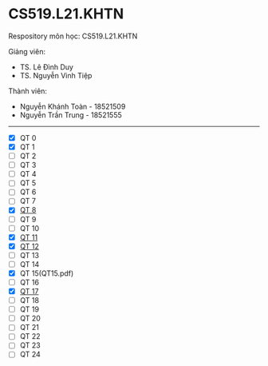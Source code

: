 # CS519.L21.KHTN
Respository môn học: CS519.L21.KHTN

Giảng viên: 
 <ul>
    <li> TS. Lê Đình Duy</li>
    <li> TS. Nguyễn Vinh Tiệp</li>
</ul>
            
Thành viên:
  - Nguyễn Khánh Toàn - 18521509
  - Nguyễn Trần Trung - 18521555

-------------------------------------------------

- [x] QT 0
- [x] QT 1
- [ ] QT 2
- [ ] QT 3
- [ ] QT 4
- [ ] QT 5
- [ ] QT 6
- [ ] QT 7
- [x] [QT 8](QT8.md)
- [ ] QT 9
- [ ] QT 10
- [x] [QT 11](QT11.md)
- [x] [QT 12](QT12.md)
- [ ] QT 13
- [ ] QT 14
- [x] QT 15(QT15.pdf)
- [ ] QT 16
- [x] [QT 17](QT17.md)
- [ ] QT 18
- [ ] QT 19
- [ ] QT 20
- [ ] QT 21
- [ ] QT 22
- [ ] QT 23
- [ ] QT 24
